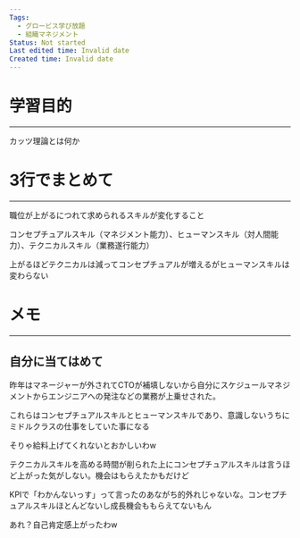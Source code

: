 ```yaml
---
Tags:
  - グロービス学び放題
  - 組織マネジメント
Status: Not started
Last edited time: Invalid date
Created time: Invalid date
---
```

# 学習目的

---

カッツ理論とは何か

# 3行でまとめて

---

職位が上がるにつれて求められるスキルが変化すること

コンセプチュアルスキル（マネジメント能力）、ヒューマンスキル（対人間能力）、テクニカルスキル（業務遂行能力）

上がるほどテクニカルは減ってコンセプチュアルが増えるがヒューマンスキルは変わらない

# メモ

---

## 自分に当てはめて

昨年はマネージャーが外されてCTOが補填しないから自分にスケジュールマネジメントからエンジニアへの発注などの業務が上乗せされた。

これらはコンセプチュアルスキルとヒューマンスキルであり、意識しないうちにミドルクラスの仕事をしていた事になる

そりゃ給料上げてくれないとおかしいわw

テクニカルスキルを高める時間が削られた上にコンセプチュアルスキルは言うほど上がった気がしない。機会はもらえたかもだけど

KPIで「わかんないっす」って言ったのあながち的外れじゃないな。コンセプチュアルスキルほとんどないし成長機会ももらえてないもん

あれ？自己肯定感上がったわw